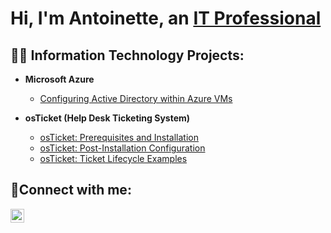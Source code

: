 <h1>Hi, I'm Antoinette, an <a href="https://linkedin.com/in/Josh](https://www.linkedin.com/in/ainge247/)">IT Professional</a></h1>

<h2>👨‍💻 Information Technology Projects:</h2>

- <b>Microsoft Azure</b>
  - [Configuring Active Directory within Azure VMs](https://github.com/AntoinetteInge/configure-ad)

- <b>osTicket (Help Desk Ticketing System)</b>
  - [osTicket: Prerequisites and Installation](https://github.com/AntoinetteInge/osticket-prerequisites)
  - [osTicket: Post-Installation Configuration](https://github.com/AntoinetteInge/post-install-config)
  - [osTicket: Ticket Lifecycle Examples](https://github.com/AntoinetteInge/ticket-lifecycle)


<h2>🤳Connect with me:</h2>

[<img align="left" alt="Josh | LinkedIn" width="22px" src="https://cdn.jsdelivr.net/npm/simple-icons@v3/icons/linkedin.svg" />][linkedin]

[linkedin]:  https://www.linkedin.com/in/ainge247
